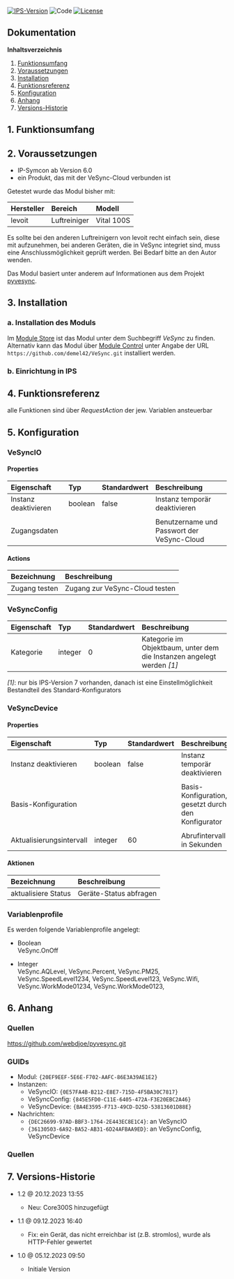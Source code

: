 [![IPS-Version](https://img.shields.io/badge/Symcon_Version-6.0+-red.svg)](https://www.symcon.de/service/dokumentation/entwicklerbereich/sdk-tools/sdk-php/)
![Code](https://img.shields.io/badge/Code-PHP-blue.svg)
[![License](https://img.shields.io/badge/License-CC%20BY--NC--SA%204.0-green.svg)](https://creativecommons.org/licenses/by-nc-sa/4.0/)

## Dokumentation

**Inhaltsverzeichnis**

1. [Funktionsumfang](#1-funktionsumfang)
2. [Voraussetzungen](#2-voraussetzungen)
3. [Installation](#3-installation)
4. [Funktionsreferenz](#4-funktionsreferenz)
5. [Konfiguration](#5-konfiguration)
6. [Anhang](#6-anhang)
7. [Versions-Historie](#7-versions-historie)

## 1. Funktionsumfang

## 2. Voraussetzungen

- IP-Symcon ab Version 6.0
- ein Produkt, das mit der VeSync-Cloud verbunden ist

Getestet wurde das Modul bisher mit:

| Hersteller | Bereich        | Modell |
| :--------- | :------------- | :----- |
| levoit     | Luftreiniger   | Vital 100S |

Es sollte bei den anderen Luftreinigern von levoit recht einfach sein, diese mit aufzunehmen, bei anderen Geräten, die in VeSync integriet sind, muss eine Anschlussmöglichkeit geprüft werden.
Bei Bedarf bitte an den Autor wenden.

Das Modul basiert unter anderem auf Informationen aus dem Projekt [pyvesync](https://pypi.org/project/pyvesync).

## 3. Installation

### a. Installation des Moduls

Im [Module Store](https://www.symcon.de/service/dokumentation/komponenten/verwaltungskonsole/module-store/) ist das Modul unter dem Suchbegriff *VeSync* zu finden.<br>
Alternativ kann das Modul über [Module Control](https://www.symcon.de/service/dokumentation/modulreferenz/module-control/) unter Angabe der URL `https://github.com/demel42/VeSync.git` installiert werden.

### b. Einrichtung in IPS

## 4. Funktionsreferenz

alle Funktionen sind über _RequestAction_ der jew. Variablen ansteuerbar

## 5. Konfiguration

### VeSyncIO

#### Properties

| Eigenschaft            | Typ      | Standardwert | Beschreibung |
| :--------------------- | :------  | :----------- | :----------- |
| Instanz deaktivieren   | boolean  | false        | Instanz temporär deaktivieren |
|                        |          |              | |
| Zugangsdaten           |          |              | Benutzername und Passwort der VeSync-Cloud |

#### Actions

| Bezeichnung    | Beschreibung |
| :------------- | :----------- |
| Zugang testen  | Zugang zur VeSync-Cloud testen |

### VeSyncConfig

| Eigenschaft | Typ      | Standardwert | Beschreibung |
| :---------- | :------  | :----------- | :----------- |
| Kategorie   | integer  | 0            | Kategorie im Objektbaum, unter dem die Instanzen angelegt werden _[1]_ |

_[1]_: nur bis IPS-Version 7 vorhanden, danach ist eine Einstellmöglichkeit Bestandteil des Standard-Konfigurators

### VeSyncDevice

#### Properties

| Eigenschaft              | Typ      | Standardwert | Beschreibung |
| :----------------------- | :------  | :----------- | :----------- |
| Instanz deaktivieren     | boolean  | false        | Instanz temporär deaktivieren |
|                          |          |              | |
| Basis-Konfiguration      |          |              | Basis-Konfiguration, gesetzt durch den Konfigurator |
|                          |          |              | |
| Aktualisierungsintervall | integer  | 60           | Abrufintervall in Sekunden |

#### Aktionen

| Bezeichnung         | Beschreibung |
| :------------------ | :----------- |
| aktualisiere Status | Geräte-Status abfragen |

### Variablenprofile

Es werden folgende Variablenprofile angelegt:
* Boolean<br>
VeSync.OnOff

* Integer<br>
VeSync.AQLevel,
VeSync.Percent,
VeSync.PM25,
VeSync.SpeedLevel1234,
VeSync.SpeedLevel123,
VeSync.Wifi,
VeSync.WorkMode01234,
VeSync.WorkMode0123,

## 6. Anhang

### Quellen

https://github.com/webdjoe/pyvesync.git

### GUIDs
- Modul: `{20EF9EEF-5E6E-F702-AAFC-86E3A39AE1E2}`
- Instanzen:
  - VeSyncIO: `{0E57FA4B-B212-E8E7-715D-4F5BA30C7817}`
  - VeSyncConfig: `{845E5FD0-C11E-6405-472A-F3E20EBC2A46}`
  - VeSyncDevice: `{BA4E3595-F713-49CD-D25D-53813601D88E}`
- Nachrichten:
  - `{DEC26699-97AD-BBF3-1764-2E443EC8E1C4}`: an VeSyncIO
  - `{36130503-6A92-BA52-AB31-6D24AFBAA9ED}`: an VeSyncConfig, VeSyncDevice

### Quellen

## 7. Versions-Historie

- 1.2 @ 20.12.2023 13:55
  - Neu: Core300S hinzugefügt

- 1.1 @ 09.12.2023 16:40
  - Fix: ein Gerät, das nicht erreichbar ist (z.B. stromlos), wurde als HTTP-Fehler gewertet

- 1.0 @ 05.12.2023 09:50
  - Initiale Version
